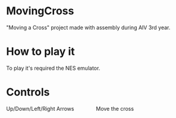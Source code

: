# MovingCross
"Moving a Cross" project made with assembly during AIV 3rd year.

# How to play it
To play it's required the NES emulator.

# Controls
Up/Down/Left/Right Arrows &nbsp;&nbsp;&nbsp;&nbsp;&nbsp;&nbsp;&nbsp;&nbsp;&nbsp;&nbsp;&nbsp;&nbsp;&nbsp;&nbsp;Move the cross
